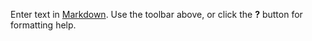 <!DOCTYPE html>
<html>
<head>
<title>Your Page Title</title>
</head>
<script>
</script>
<body>

</body>
</html>

Enter text in [Markdown](http://daringfireball.net/projects/markdown/). Use the toolbar above, or click the **?** button for formatting help.

